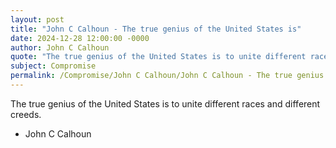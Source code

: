 ```yaml
---
layout: post
title: "John C Calhoun - The true genius of the United States is"
date: 2024-12-28 12:00:00 -0000
author: John C Calhoun
quote: "The true genius of the United States is to unite different races and different creeds."
subject: Compromise
permalink: /Compromise/John C Calhoun/John C Calhoun - The true genius of the United States is
---
```


The true genius of the United States is to unite different races and different creeds.

- John C Calhoun
